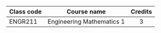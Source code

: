 | Class code | Course name | Credits |
| --- | --- | :---: |
| ENGR211 | Engineering Mathematics 1 | 3 |
